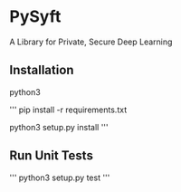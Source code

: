 # PySyft
A Library for Private, Secure Deep Learning

## Installation

python3

'''
pip install -r requirements.txt

python3 setup.py install
'''

## Run Unit Tests

'''
python3 setup.py test
'''